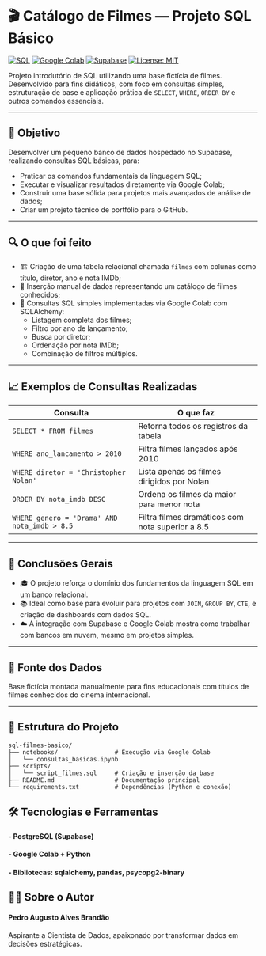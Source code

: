 # 🎬 Catálogo de Filmes — Projeto SQL Básico

[![SQL](https://img.shields.io/badge/PostgreSQL-SQL-blue?logo=postgresql)](https://www.postgresql.org/)
[![Google Colab](https://img.shields.io/badge/Colab-Notebook-yellow?logo=googlecolab)](https://colab.research.google.com/)
[![Supabase](https://img.shields.io/badge/Supabase-Database-brightgreen?logo=supabase)](https://supabase.com/)
[![License: MIT](https://img.shields.io/badge/license-MIT-green.svg)](LICENSE)

Projeto introdutório de SQL utilizando uma base fictícia de filmes. Desenvolvido para fins didáticos, com foco em consultas simples, estruturação de base e aplicação prática de `SELECT`, `WHERE`, `ORDER BY` e outros comandos essenciais.

---

## 🎯 Objetivo

Desenvolver um pequeno banco de dados hospedado no Supabase, realizando consultas SQL básicas, para:

- Praticar os comandos fundamentais da linguagem SQL;
- Executar e visualizar resultados diretamente via Google Colab;
- Construir uma base sólida para projetos mais avançados de análise de dados;
- Criar um projeto técnico de portfólio para o GitHub.

---

## 🔍 O que foi feito

- 🏗️ Criação de uma tabela relacional chamada `filmes` com colunas como título, diretor, ano e nota IMDb;
- 📝 Inserção manual de dados representando um catálogo de filmes conhecidos;
- 🔎 Consultas SQL simples implementadas via Google Colab com SQLAlchemy:
  - Listagem completa dos filmes;
  - Filtro por ano de lançamento;
  - Busca por diretor;
  - Ordenação por nota IMDb;
  - Combinação de filtros múltiplos.

---

## 📈 Exemplos de Consultas Realizadas

| Consulta                                      | O que faz                                                        |
| -------------------------------------------- | ---------------------------------------------------------------- |
| `SELECT * FROM filmes`                       | Retorna todos os registros da tabela                             |
| `WHERE ano_lancamento > 2010`                | Filtra filmes lançados após 2010                                 |
| `WHERE diretor = 'Christopher Nolan'`        | Lista apenas os filmes dirigidos por Nolan                       |
| `ORDER BY nota_imdb DESC`                    | Ordena os filmes da maior para menor nota                        |
| `WHERE genero = 'Drama' AND nota_imdb > 8.5` | Filtra filmes dramáticos com nota superior a 8.5                 |

---

## 🧠 Conclusões Gerais

- 🎓 O projeto reforça o domínio dos fundamentos da linguagem SQL em um banco relacional.
- 📚 Ideal como base para evoluir para projetos com `JOIN`, `GROUP BY`, `CTE`, e criação de dashboards com dados SQL.
- ☁️ A integração com Supabase e Google Colab mostra como trabalhar com bancos em nuvem, mesmo em projetos simples.

---

## 🔗 Fonte dos Dados

Base fictícia montada manualmente para fins educacionais com títulos de filmes conhecidos do cinema internacional.

---

## 📁 Estrutura do Projeto

```plaintext
sql-filmes-basico/
├── notebooks/                # Execução via Google Colab
│   └── consultas_basicas.ipynb
├── scripts/
│   └── script_filmes.sql     # Criação e inserção da base
├── README.md                 # Documentação principal
└── requirements.txt          # Dependências (Python e conexão)
```

## 🛠️ Tecnologias e Ferramentas
#### - PostgreSQL (Supabase)
#### - Google Colab + Python
#### - Bibliotecas: sqlalchemy, pandas, psycopg2-binary

## 👨‍💻 Sobre o Autor
#### Pedro Augusto Alves Brandão
Aspirante a Cientista de Dados, apaixonado por transformar dados em decisões estratégicas.
